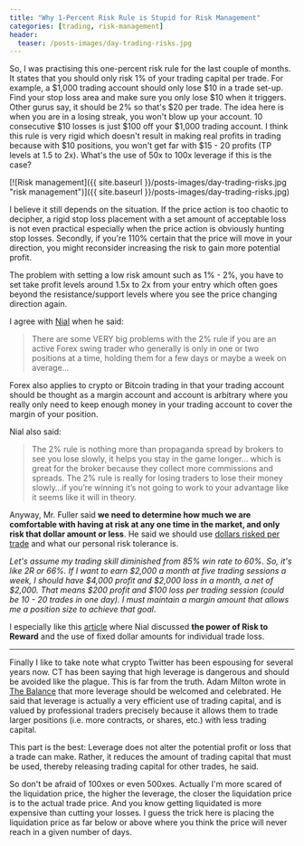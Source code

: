 ```yaml
---
title: "Why 1-Percent Risk Rule is Stupid for Risk Management"
categories: [trading, risk-management]
header:
  teaser: /posts-images/day-trading-risks.jpg
---
```


So, I was practising this one-percent risk rule for the last couple of months. It states that you should only risk 1% of your trading capital per trade. 
For example, a $1,000 trading account should only lose $10 in a trade set-up. Find your stop loss area and make sure you only lose $10 when it triggers.
Other gurus say, it should be 2% so that's $20 per trade. The idea here is when you are in a losing streak, you won't blow up your account. 10 consecutive
$10 losses is just $100 off your $1,000 trading account. I think this rule is very rigid which doesn't result in making real profits in trading because
with $10 positions, you won't get far with $15 - 20 profits (TP levels at 1.5 to 2x). What's the use of 50x to 100x leverage if this is the case?

[![Risk management]({{ site.baseurl }}/posts-images/day-trading-risks.jpg "risk management")]({{ site.baseurl }}/posts-images/day-trading-risks.jpg)

I believe it still depends on the situation. If the price action is too chaotic to decipher, a rigid stop loss placement with a set amount of acceptable loss
is not even practical especially when the price action is obviously hunting stop losses. Secondly, if you're 110% certain that the price will move in your
direction, you might reconsider increasing the risk to gain more potential profit.

The problem with setting a low risk amount such as 1% - 2%, you have to set take profit levels around 1.5x to 2x from your entry which often goes beyond the 
resistance/support levels where you see the price changing direction again.

I agree with [Nial](https://www.learntotradethemarket.com/forex-articles/why-i-dont-use-the-2-percent-money-management-rule) when he said:

>There are some VERY big problems with the 2% rule if you are an active Forex swing trader who generally is only in one or two positions at a time, holding
them for a few days or maybe a week on average…

Forex also applies to crypto or Bitcoin trading in that your trading account should be thought as a margin account and account is arbitrary where you really
only need to keep enough money in your trading account to cover the margin of your position.

Nial also said:

>The 2% rule is nothing more than propaganda spread by brokers to see you lose slowly, it helps you stay in the game longer… which is great for the broker
because they collect more commissions and spreads. The 2% rule is really for losing traders to lose their money slowly…if you’re winning it’s not going to 
work to your advantage like it seems like it will in theory.

Anyway, Mr. Fuller said **we need to determine how much we are comfortable with having at risk at any one time in the market, and only risk that dollar 
amount or less**. He said we should use [dollars risked per trade](https://www.learntotradethemarket.com/forex-articles/how-does-a-professional-trader-manage-risk-and-track-trading-performance)
and what our personal risk tolerance is.

_Let's assume my trading skill diminished from 85% win rate to 60%. So, it's like 2R or 66%. If I want to earn $2,000 a month at five trading sessions a week,
I should have $4,000 profit and $2,000 loss in a month, a net of $2,000. That means $200 profit and $100 loss per trading session (could be 10 - 20 trades in 
one day). I must maintain a margin amount that allows me a position size to achieve that goal_.

I especially like this [article](https://www.learntotradethemarket.com/forex-articles/forex-trading-money-managment-truths-article) where Nial discussed
**the power of Risk to Reward** and the use of fixed dollar amounts for individual trade loss.

****

Finally I like to take note what crypto Twitter has been espousing for several years now. CT has been saying that high leverage is dangerous and should be 
avoided like the plague. This is far from the truth. Adam Milton wrote in [The Balance](https://www.thebalance.com/more-leverage-is-good-1031089) that more 
leverage should be welcomed and celebrated. He said that leverage is actually a very efficient use of trading capital, and is valued by professional traders
precisely because it allows them to trade larger positions (i.e. more contracts, or shares, etc.) with less trading capital. 

This part is the best: Leverage does not alter the potential profit or loss that a trade can make. Rather, it reduces the amount of trading capital that 
must be used, thereby releasing trading capital for other trades, he said.

So don't be afraid of 100xes or even 500xes. Actually I'm more scared of the liquidation price, the higher the leverage, the closer the liquidation price is 
to the actual trade price. And you know getting liquidated is more expensive than cutting your losses. I guess the trick here is placing the liquidation price
as far below or above where you think the price will never reach in a given number of days.  
